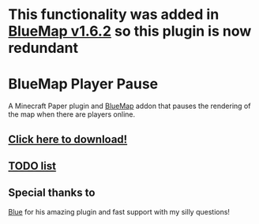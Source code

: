 # This functionality was added in [BlueMap v1.6.2](https://github.com/BlueMap-Minecraft/BlueMap/releases/tag/v1.6.2) so this plugin is now redundant

# BlueMap Player Pause
A Minecraft Paper plugin and [BlueMap](https://github.com/BlueMap-Minecraft/BlueMap) addon that pauses the rendering of the map when there are players online.

## [Click here to download!](../../releases/latest)

## [TODO list](../../projects/1?fullscreen=true)

## Special thanks to
[Blue](https://github.com/TBlueF) for his amazing plugin and fast support with my silly questions!
